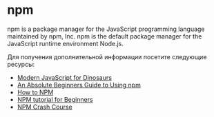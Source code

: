 # npm

npm is a package manager for the JavaScript programming language maintained by npm, Inc. npm is the default package manager for the JavaScript runtime environment Node.js.

Для получения дополнительной информации посетите следующие ресурсы:

- [Modern JavaScript for Dinosaurs](https://peterxjang.com/blog/modern-javascript-explained-for-dinosaurs.html)
- [An Absolute Beginners Guide to Using npm](https://nodesource.com/blog/an-absolute-beginners-guide-to-using-npm/)
- [How to NPM](https://github.com/workshopper/how-to-npm)
- [NPM tutorial for Beginners](https://www.youtube.com/watch?v=2V1UUhBJ62Y)
- [NPM Crash Course](https://www.youtube.com/watch?v=jHDhaSSKmB0)
